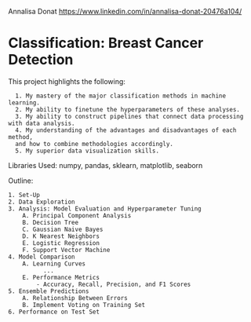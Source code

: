 Annalisa Donat
https://www.linkedin.com/in/annalisa-donat-20476a104/

# Classification: Breast Cancer Detection
This project highlights the following:

      1. My mastery of the major classification methods in machine learning.
      2. My ability to finetune the hyperparameters of these analyses. 
      3. My ability to construct pipelines that connect data processing with data analysis.
      4. My understanding of the advantages and disadvantages of each method, 
      and how to combine methodologies accordingly.
      5. My superior data visualization skills.

Libraries Used: numpy, pandas, sklearn, matplotlib, seaborn

Outline:

    1. Set-Up
    2. Data Exploration
    3. Analysis: Model Evaluation and Hyperparameter Tuning
        A. Principal Component Analysis
        B. Decision Tree
        C. Gaussian Naive Bayes
        D. K Nearest Neighbors
        E. Logistic Regression
        F. Support Vector Machine
    4. Model Comparison
        A. Learning Curves
              ...
        E. Performance Metrics
            - Accuracy, Recall, Precision, and F1 Scores
    5. Ensemble Predictions
        A. Relationship Between Errors
        B. Implement Voting on Training Set
    6. Performance on Test Set


